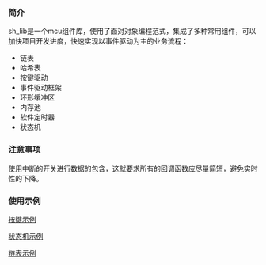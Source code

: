 ### 简介
sh_lib是一个mcu组件库，使用了面对对象编程范式，集成了多种常用组件，可以加快项目开发进度，快速实现以事件驱动为主的业务流程：
* 链表
* 哈希表
* 按键驱动
* 事件驱动框架
* 环形缓冲区
* 内存池
* 软件定时器
* 状态机

### 注意事项
使用中断的开关进行数据的包含，这就要求所有的回调函数应尽量简短，避免实时性的下降。

### 使用示例
[按键示例](https://github.com/shi-src-2021/sh_lib/blob/master/example/sh_button_example.c)

[状态机示例](https://github.com/shi-src-2021/sh_lib/blob/master/example/sh_sm_example.c)

[链表示例](https://github.com/shi-src-2021/sh_lib/blob/master/example/sh_list_example.c)
